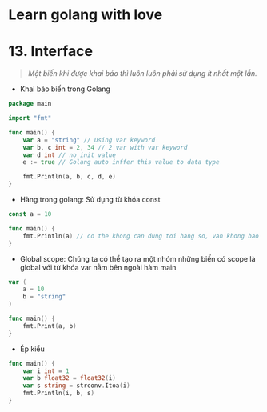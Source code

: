 # Learn golang with love
# 13. Interface

> *Một biến khi được khai báo thì luôn luôn phải sử dụng ít nhất một lần.*
>
- Khai báo biến trong Golang

```go
package main

import "fmt"

func main() {
	var a = "string" // Using var keyword
	var b, c int = 2, 34 // 2 var with var keyword
	var d int // no init value
	e := true // Golang auto inffer this value to data type 

	fmt.Println(a, b, c, d, e)
}
```

- Hàng trong golang: Sử dụng từ khóa const

```go
const a = 10

func main() {
	fmt.Println(a) // co the khong can dung toi hang so, van khong bao loi
}
```

- Global scope: Chúng ta có thể tạo ra một nhóm những biến có scope là global với từ khóa var nằm bên ngoài hàm main

```go
var (
	a = 10
	b = "string"
)

func main() {
	fmt.Print(a, b)
}
```

- Ép kiểu

```go
func main() {
	var i int = 1
	var b float32 = float32(i)
	var s string = strconv.Itoa(i)
	fmt.Println(i, b, s)
}
```


